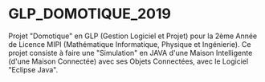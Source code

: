 # GLP_DOMOTIQUE_2019
Projet "Domotique" en GLP (Gestion Logiciel et Projet) pour la 2ème Année de Licence MIPI (Mathématique Informatique, Physique et Ingénierie).
Ce projet consiste à faire une "Simulation" en JAVA d'une Maison Intelligente (d'une Maison Connectée) avec ses Objets Connectées, avec le Logiciel "Eclipse Java".
